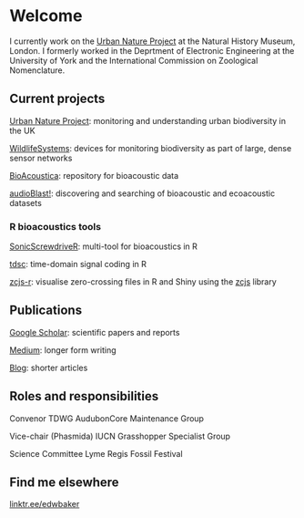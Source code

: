 # Welcome
I currently work on the [Urban Nature Project](https://www.nhm.ac.uk/about-us/urban-nature-project.html) at the Natural History Museum, London. I formerly worked in the Deprtment of Electronic Engineering at the University of York and the International Commission on Zoological Nomenclature.

## Current projects
[Urban Nature Project](https://www.nhm.ac.uk/about-us/urban-nature-project.html): monitoring and understanding urban biodiversity in the UK

[WildlifeSystems](https://wildlife.systems): devices for monitoring biodiversity as part of large, dense sensor networks

[BioAcoustica](https://bio.acousti.ca): repository for bioacoustic data

[audioBlast!](https://audioblast.org): discovering and searching of bioacoustic and ecoacoustic datasets

### R bioacoustics tools
[SonicScrewdriveR](https://github.com/edwbaker/sonicscrewdriver): multi-tool for bioacoustics in R

[tdsc](https://github.com/edwbaker/tdsc): time-domain signal coding in R

[zcjs-r](https://github.com/BioAcoustica/zcjs-r): visualise zero-crossing files in R and Shiny using the [zcjs](https://github.com/BioAcoustica/zcjs) library

## Publications
[Google Scholar](https://scholar.google.com/citations?user=44XAtwYAAAAJ): scientific papers and reports

[Medium](https://edwbaker.medium.com/): longer form writing

[Blog](https://pblog.ebaker.me.uk): shorter articles

## Roles and responsibilities
Convenor TDWG AudubonCore Maintenance Group

Vice-chair (Phasmida) IUCN Grasshopper Specialist Group

Science Committee Lyme Regis Fossil Festival

## Find me elsewhere
[linktr.ee/edwbaker](https://linktr.ee/edwbaker)
